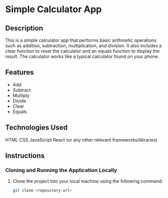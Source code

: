 # Simple Calculator App

## Description

This is a simple calculator app that performs basic arithmetic operations such as addition, subtraction, multiplication, and division. It also includes a clear function to reset the calculator and an equals function to display the result. The calculator works like a typical calculator found on your phone.

## Features

- Add
- Subtract
- Multiply
- Divide
- Clear
- Equals

## Technologies Used

HTML
CSS
JavaScript
React (or any other relevant frameworks/libraries)

## Instructions

### Cloning and Running the Application Locally

1. Clone the project into your local machine using the following command:

   ```bash
   git clone <repository-url>
   ```
